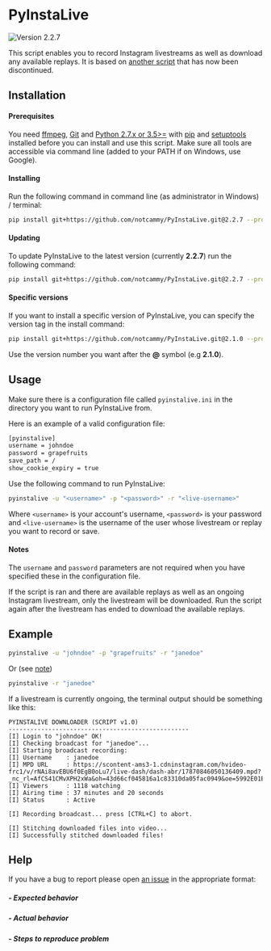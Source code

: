 # PyInstaLive
![Version 2.2.7](https://img.shields.io/badge/Version-2.2.7-pink.svg?style=for-the-badge)

This script enables you to record Instagram livestreams as well as download any available replays. It is based on [another script](https://github.com/taengstagram/instagram-livestream-downloader) that has now been discontinued. 


## Installation

#### Prerequisites
You need [ffmpeg](https://ffmpeg.org/download.html), [Git](https://git-scm.com/downloads) and [Python 2.7.x or 3.5>=](https://www.python.org/downloads/) with [pip](https://pip.pypa.io/en/stable/installing/) and [setuptools](https://packaging.python.org/tutorials/installing-packages/#install-pip-setuptools-and-wheel) installed before you can install and use this script. Make sure all tools are accessible via command line (added to your PATH if on Windows, use Google).

#### Installing

Run the following command in command line (as administrator in Windows) / terminal:
```bash
pip install git+https://github.com/notcammy/PyInstaLive.git@2.2.7 --process-dependency-links
```

#### Updating

To update PyInstaLive to the latest version (currently **2.2.7**) run the following command:

```bash
pip install git+https://github.com/notcammy/PyInstaLive.git@2.2.7 --process-dependency-links --upgrade
```

#### Specific versions

If you want to install a specific version of PyInstaLive, you can specify the version tag in the install command:

```bash
pip install git+https://github.com/notcammy/PyInstaLive.git@2.1.0 --process-dependency-links
```

Use the version number you want after the **@** symbol (e.g **2.1.0**).


## Usage
Make sure there is a configuration file called ``pyinstalive.ini`` in the directory you want to run PyInstaLive from.

Here is an example of a valid configuration file:
```bash
[pyinstalive]
username = johndoe
password = grapefruits
save_path = /
show_cookie_expiry = true
```

Use the following command to run PyInstaLive:

```bash
pyinstalive -u "<username>" -p "<password>" -r "<live-username>"
```

Where ``<username>`` is your account's username, ``<password>`` is your password and ``<live-username>`` is the username of the user whose livestream or replay you want to record or save.

#### Notes
The `username` and `password` parameters are not required when you have specified these in the configuration file.

If the script is ran and there are available replays as well as an ongoing Instagram livestream, only the livestream will be downloaded. Run the script again after the livestream has ended to download the available replays.


## Example
```bash
pyinstalive -u "johndoe" -p "grapefruits" -r "janedoe"
```
Or (see [note](https://github.com/notcammy/PyInstaLive#notes))
```bash
pyinstalive -r "janedoe"
```

If a livestream is currently ongoing, the terminal output should be something like this:

```
PYINSTALIVE DOWNLOADER (SCRIPT v1.0)
--------------------------------------------------
[I] Login to "johndoe" OK!
[I] Checking broadcast for "janedoe"...
[I] Starting broadcast recording:
[I] Username    : janedoe
[I] MPD URL     : https://scontent-ams3-1.cdninstagram.com/hvideo-frc1/v/rNAi8avEBU6f0EgB0oLu7/live-dash/dash-abr/17870846050136409.mpd?_nc_rl=AfCS41CMvXPH2xWa&oh=43d66cf045816a1c83310da05fac0949&oe=5992E01E
[I] Viewers     : 1118 watching
[I] Airing time : 37 minutes and 20 seconds
[I] Status      : Active

[I] Recording broadcast... press [CTRL+C] to abort.

[I] Stitching downloaded files into video...
[I] Successfully stitched downloaded files!
```


## Help
If you have a bug to report please open [an issue](https://github.com/notcammy/PyInstaLive/issues) in the appropriate format:

##### - Expected behavior


##### - Actual behavior


##### - Steps to reproduce problem
